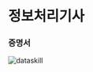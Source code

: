 # 정보처리기사


### 증명서

![dataskill](https://user-images.githubusercontent.com/17943248/103389558-f5501600-4b52-11eb-8566-f46919848206.png)
